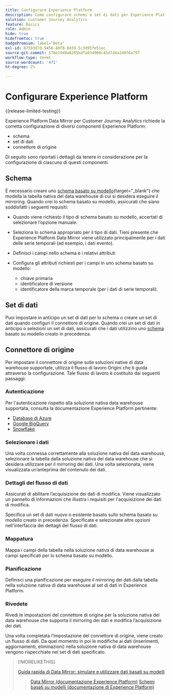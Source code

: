 ```yaml
---
title: Configurare Experience Platform
description: Come configurare schemi e set di dati per Experience Platform Data Mirror for Customer Journey Analytics
solution: Customer Journey Analytics
feature: Basics
role: Admin
hide: true
hidefromtoc: true
badgePremium: label="Beta"
exl-id: 87593d7d-9456-48f8-8d39-5c3d95fe51ec
source-git-commit: 578e19d8a8205bdfa034900c45d7d4a2d8f6a797
workflow-type: tm+mt
source-wordcount: '471'
ht-degree: 2%

---
```


# Configurare Experience Platform

{{release-limited-testing}}

Experience Platform Data Mirror per Customer Journey Analytics richiede la corretta configurazione di diversi componenti Experience Platform:

* schema
* set di dati
* connettore di origine

Di seguito sono riportati i dettagli da tenere in considerazione per la configurazione di ciascuno di questi componenti.

## Schema

È necessario creare uno [schema basato su modello](https://experienceleague.adobe.com/en/docs/experience-platform/xdm/schema/model-based){target="_blank"} che modella la tabella nativa del data warehouse di cui si desidera eseguire il mirroring. Quando crei lo schema basato su modello, assicurati che siano soddisfatti i seguenti requisiti:

* Quando viene richiesto il tipo di schema basato su modello, accertati di selezionare l’opzione manuale.
* Seleziona lo schema appropriato per il tipo di dati. Tieni presente che Experience Platform Data Mirror viene utilizzato principalmente per i dati delle serie temporali (ad esempio, i dati evento).

* Definisci i campi nello schema e i relativi attributi
* Configura gli attributi richiesti per i campi in uno schema basato su modello:

   * chiave primaria
   * identificatore di versione
   * identificatore della marca temporale (per i dati di serie temporali).

## Set di dati

Puoi impostare in anticipo un set di dati per lo schema o creare un set di dati quando configuri il connettore di origine.
Quando crei un set di dati in anticipo o selezioni un set di dati, assicurati che i dati utilizzino uno [schema](#schema) basato su modello creato in precedenza.


## Connettore di origine

Per impostare il connettore di origine sulle soluzioni native di data warehouse supportate, utilizza il flusso di lavoro Origini che ti guida attraverso la configurazione. Tale flusso di lavoro è costituito dai seguenti passaggi:

### Autenticazione

Per l&#39;autenticazione rispetto alla soluzione nativa data warehouse supportata, consulta la documentazione Experience Platform pertinente:

* [Database di Azure](https://experienceleague.adobe.com/en/docs/experience-platform/sources/connectors/databases/databricks)
* [Google BigQuery](https://experienceleague.adobe.com/en/docs/experience-platform/sources/connectors/databases/bigquery)
* [Snowflake](https://experienceleague.adobe.com/en/docs/experience-platform/sources/connectors/databases/snowflake)


### Selezionare i dati

Una volta connessa correttamente alla soluzione nativa del data warehouse, selezionare la tabella dalla soluzione nativa del data warehouse che si desidera utilizzare per il mirroring dei dati. Una volta selezionata, viene visualizzata un’anteprima del contenuto dei dati.


### Dettagli del flusso di dati

Assicurati di abilitare l’acquisizione dei dati di modifica. Viene visualizzato un pannello di informazioni che illustra i requisiti per l&#39;acquisizione dei dati di modifica.

Specifica un set di dati nuovo o esistente basato sullo schema basato su modello creato in precedenza. Specificate e selezionate altre opzioni nell&#39;interfaccia dei dettagli del flusso di dati.


### Mappatura

Mappa i campi della tabella nella soluzione nativa di data warehouse ai campi specificati per lo schema basato su modello.


### Pianificazione

Definisci una pianificazione per eseguire il mirroring dei dati dalla tabella nella soluzione nativa di data warehouse al set di dati in Experience Platform.


### Rivedete

Rivedi le impostazioni del connettore di origine per la soluzione nativa del data warehouse che supporta il mirroring dei dati e modifica l’acquisizione dei dati.


Una volta completata l’impostazione del connettore di origine, viene creato un flusso di dati. Da quel momento in poi le modifiche ai dati (inserimenti, aggiornamenti, eliminazioni) nella soluzione nativa di data warehouse vengono rispecchiate nel set di dati specificato.


>[!MORELIKETHIS]
>
>[Guida rapida di Data Mirror: simulare e utilizzare dati basati su modelli](model-based.md)
>>[Data Mirror (documentazione Experience Platform)](https://experienceleague.adobe.com/en/docs/experience-platform/xdm/data-mirror/overview)
>>[Schemi basati su modelli (documentazione di Experience Platform)](https://experienceleague.adobe.com/en/docs/experience-platform/xdm/schema/model-based)
